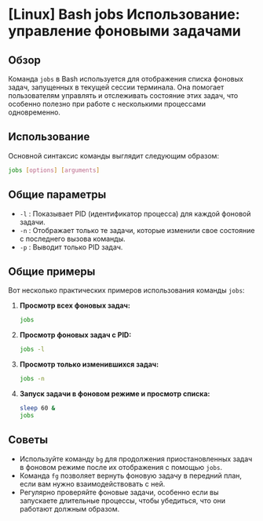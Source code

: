 # [Linux] Bash jobs Использование: управление фоновыми задачами

## Обзор
Команда `jobs` в Bash используется для отображения списка фоновых задач, запущенных в текущей сессии терминала. Она помогает пользователям управлять и отслеживать состояние этих задач, что особенно полезно при работе с несколькими процессами одновременно.

## Использование
Основной синтаксис команды выглядит следующим образом:

```bash
jobs [options] [arguments]
```

## Общие параметры
- `-l` : Показывает PID (идентификатор процесса) для каждой фоновой задачи.
- `-n` : Отображает только те задачи, которые изменили свое состояние с последнего вызова команды.
- `-p` : Выводит только PID задач.

## Общие примеры
Вот несколько практических примеров использования команды `jobs`:

1. **Просмотр всех фоновых задач:**
   ```bash
   jobs
   ```

2. **Просмотр фоновых задач с PID:**
   ```bash
   jobs -l
   ```

3. **Просмотр только изменившихся задач:**
   ```bash
   jobs -n
   ```

4. **Запуск задачи в фоновом режиме и просмотр списка:**
   ```bash
   sleep 60 &
   jobs
   ```

## Советы
- Используйте команду `bg` для продолжения приостановленных задач в фоновом режиме после их отображения с помощью `jobs`.
- Команда `fg` позволяет вернуть фоновую задачу в передний план, если вам нужно взаимодействовать с ней.
- Регулярно проверяйте фоновые задачи, особенно если вы запускаете длительные процессы, чтобы убедиться, что они работают должным образом.